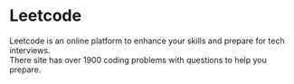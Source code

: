 <h1> Leetcode </h1>
<p>Leetcode is an online platform to enhance your skills and prepare for tech interviews. 
  <br>There site has over 1900 coding problems with questions to help you prepare.</p>
